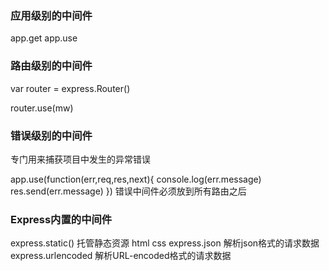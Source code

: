 ### 应用级别的中间件
app.get
app.use

### 路由级别的中间件

var router = express.Router()

router.use(mw)


### 错误级别的中间件
专门用来捕获项目中发生的异常错误

app.use(function(err,req,res,next){
    console.log(err.message)
    res.send(err.message)
})
错误中间件必须放到所有路由之后

### Express内置的中间件

express.static() 托管静态资源 html css
express.json 解析json格式的请求数据
express.urlencoded 解析URL-encoded格式的请求数据